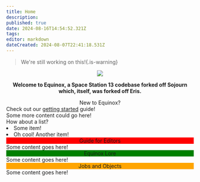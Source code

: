 ```yaml
---
title: Home
description: 
published: true
date: 2024-08-16T14:54:52.321Z
tags: 
editor: markdown
dateCreated: 2024-08-07T22:41:18.531Z
---
```


> We're still working on this!{.is-warning}

<!-- ![wikibanner1.png](/wikibanner1.png) -->
<center>
  <img src="https://wiki.bluespace.engineer/wikibanner1white.png" />
  

<strong>Welcome to Equinox, a Space Station 13 codebase forked off Sojourn which, itself, was forked off Eris.</strong>
</center>

<!-- <span id="hover-element" data-url="https://wiki.bluespace.engineer/en/test-content-hover-page">Hover over this text</span>
<div id="content-container"></div> -->

<style>

</style>

<div class="infobox-container">
	<div class="infobox-column">
		<div class="infobox">
    	<div class="infobox-header bg-blue-600"><center>New to Equinox?<center></div>
      <div class="infobox-content">
        <span class="text-red-600">Check out our <a href="#">getting started</a> guide!</span>
        </br>Some more content could go here!
        </br>How about a list?
        <list>
          <li>Some item!</li>
          <li>Oh cool! Another item!</li>
        </list>
      </div>
    </div>
  	<div class="infobox">
    	<div class="infobox-header" style="background-color: red;"><center>Guide for Editors<center></div>
			<div class="infobox-content">Some content goes here!</div>
		</div>
	</div>
  <div class="infobox-column">
		<div class="infobox">
    	<div class="infobox-header" style="background-color: green;"><center>Equinox Lore<center></div>
			<div class="infobox-content">Some content goes here!</div>
		</div>
  	<div class="infobox">
    	<div class="infobox-header" style="background-color: orange;"><center>Jobs and Objects<center></div>
			<div class="infobox-content">Some content goes here!</div>
		</div>
	</div>
</div>
